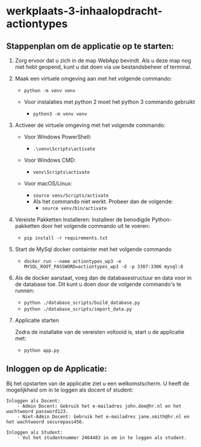# werkplaats-3-inhaalopdracht-actiontypes


## Stappenplan om de applicatie op te starten:

1. Zorg ervoor dat u zich in de map WebApp bevindt. Als u deze map nog niet hebt geopend, kunt u dat doen via uw bestandsbeheer of terminal.

2. Maak een virtuele omgeving aan met het volgende commando:

    - `python -m venv venv`

    - Voor instalaties met python 2 moet het python 3 commando gebruikt

        - `python3 -m venv venv`

3. Activeer de virtuele omgeving met het volgende commando:

    - Voor Windows PowerShell:

        - `.\venv\Scripts\activate`


    - Voor Windows CMD:

        - `venv\Scripts\activate`


    - Voor macOS/Linux:

        - `source venv/Scripts/activate`
        - Als het commando niet werkt. Probeer dan de volgende:
            - `source venv/bin/activate`

4. Vereiste Pakketten Installeren:
    Installeer de benodigde Python-pakketten door het volgende commando uit te voeren:

   - `pip install -r requirements.txt`

5. Start de MySql docker containter met het volgende commando

    - `docker run --name actiontypes_wp3 -e MYSQL_ROOT_PASSWORD=actiontypes_wp3 -d -p 3307:3306 mysql:8`

6. Als de docker aanstaat, voeg dan de databasestructuur en data voor in de database toe. Dit kunt u doen door de volgende commando's te runnen:
    - `python ./database_scripts/build_database.py`
    - `python ./database_scripts/import_data.py`


6. Applicatie starten

    Zodra de installatie van de vereisten voltooid is, start u de applicatie met:

    - `python app.py`

## Inloggen op de Applicatie:

Bij het opstarten van de applicatie ziet u een welkomstscherm. U heeft de mogelijkheid om in te loggen als docent of student:

    Inloggen als Docent:
        - Admin Docent: Gebruik het e-mailadres john.doe@hr.nl en het wachtwoord password123.
        - Niet-Admin Docent: Gebruik het e-mailadres jane.smith@hr.nl en het wachtwoord securepass456.

    Inloggen als Student:
        - Vul het studentnummer 2464483 in om in te loggen als student.